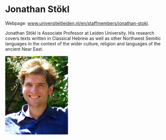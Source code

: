 # Jonathan Stökl

Webpage: <a href="https://www.universiteitleiden.nl/en/staffmembers/jonathan-stokl#tab-1" target="blank">www.universiteitleiden.nl/en/staffmembers/jonathan-stokl</a>.

Jonathan Stökl is Associate Professor at Leiden University. His research covers texts written in Classical Hebrew as well as other Northwest Semitic languages in the context of the wider culture, religion and languages of the ancient Near East.

![t. jonathan stokl](../photos/t._jonathan_stokl.jpg "T. Jonathan Stökl")
